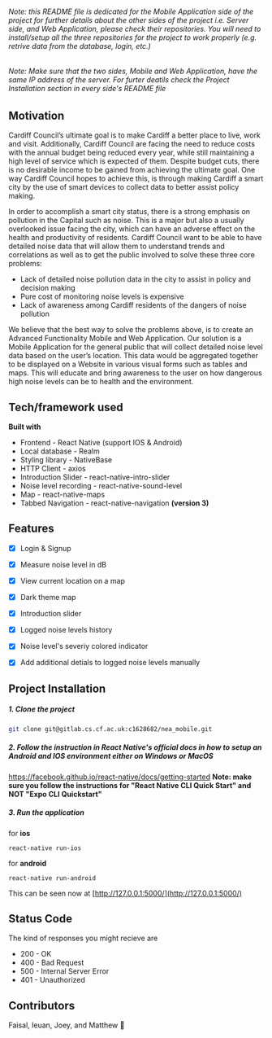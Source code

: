 ###### Note: this README file is dedicated for the Mobile Application side of the project for further details about the other sides of the project i.e. Server side, and Web Application, please check their repositories. You will need to install/setup all the three repositories for the project to work properly (e.g. retrive data from the database, login, etc.)

###### Note: Make sure that the two sides, Mobile and Web Application, have the same IP address of the server. For furter deatils check the Project Installation section in every side's README file


## Motivation

Cardiff Council’s ultimate goal is to make Cardiff a better place to live, work and visit. Additionally, Cardiff Council are facing the need to reduce costs with the annual budget being reduced every year, while still maintaining a high level of service which is expected of them. Despite budget cuts, there is no desirable income to be gained from achieving the ultimate goal.
One way Cardiff Council hopes to achieve this, is through making Cardiff a smart city by the use of smart devices to collect data to better assist policy making.

In order to accomplish a smart city status, there is a strong emphasis on pollution in the Capital such as noise.
This is a major but also a usually overlooked issue facing the city, which can have an adverse effect on the health and productivity of residents. 
Cardiff Council want to be able to have detailed noise data that will allow them to understand trends and correlations as well as to get the public involved to solve these three core problems:

- Lack of detailed noise pollution data in the city to assist in policy and decision making
- Pure cost of monitoring noise levels is expensive
- Lack of awareness among Cardiff residents of the dangers of noise pollution

We believe that the best way to solve the problems above, is to create an Advanced Functionality Mobile and Web Application.
Our solution is a Mobile Application for the general public that will collect detailed noise level data based on the user’s location. This data would be aggregated together to be displayed on a Website in various visual forms such as tables and maps. This will educate and bring awareness to the user on how dangerous high noise levels can be to health and the environment.


## Tech/framework used

**Built with**

* Frontend - React Native (support IOS & Android)
* Local database - Realm
* Styling library - NativeBase
* HTTP Client - axios
* Introduction Slider - react-native-intro-slider
* Noise level recording - react-native-sound-level
* Map - react-native-maps
* Tabbed Navigation - react-native-navigation **(version 3)**


## Features

- [x] Login & Signup
- [x] Measure noise level in dB
- [x] View current location on a map
- [x] Dark theme map
- [x] Introduction slider
- [x] Logged noise levels history
- [x] Noise level's severiy colored indicator
- [x] Add additional detials to logged noise levels manually



## Project Installation

##### 1. Clone the project

```bash
git clone git@gitlab.cs.cf.ac.uk:c1628682/nea_mobile.git
```

##### 2. Follow the instruction in React Native's official docs in how to setup an Android and IOS environment either on Windows or MacOS
https://facebook.github.io/react-native/docs/getting-started
**Note: make sure you follow the instructions for "React Native CLI Quick Start" and NOT "Expo CLI Quickstart"**


##### 3. Run the application
for **ios**
```
react-native run-ios
```  

for **android**  
```
react-native run-android
```

This can be seen now at [http://127.0.0.1:5000/](http://127.0.0.1:5000/)



## Status Code

The kind of responses you might recieve are
- 200 - OK
- 400 - Bad Request
- 500 - Internal Server Error
- 401 - Unauthorized



## Contributors
Faisal, Ieuan, Joey, and Matthew 🎉

